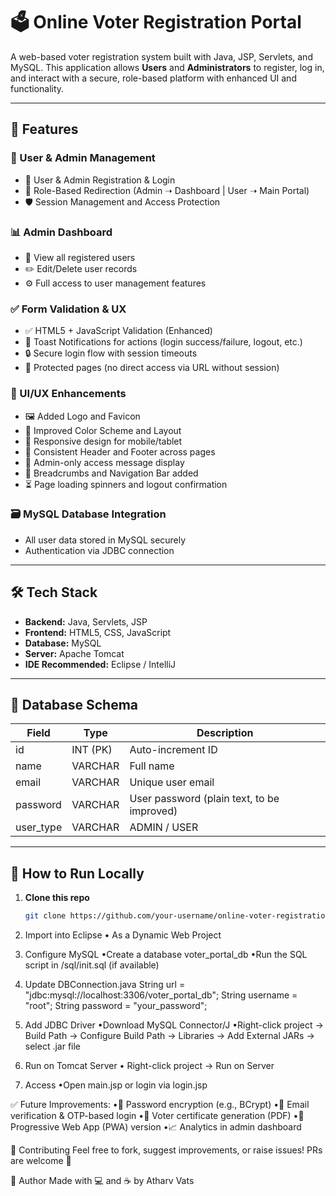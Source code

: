 # 🗳️ Online Voter Registration Portal

A web-based voter registration system built with Java, JSP, Servlets, and MySQL. This application allows **Users** and **Administrators** to register, log in, and interact with a secure, role-based platform with enhanced UI and functionality.

---

## 🚀 Features

### 👥 User & Admin Management
- 🔐 User & Admin Registration & Login
- 🧭 Role-Based Redirection (Admin ➝ Dashboard | User ➝ Main Portal)
- 🛡️ Session Management and Access Protection

### 📊 Admin Dashboard
- 👤 View all registered users
- ✏️ Edit/Delete user records
- ⚙️ Full access to user management features

### ✅ Form Validation & UX
- ✅ HTML5 + JavaScript Validation (Enhanced)
- 🔄 Toast Notifications for actions (login success/failure, logout, etc.)
- 🔒 Secure login flow with session timeouts
- 🔐 Protected pages (no direct access via URL without session)

### 🎨 UI/UX Enhancements
- 🖼️ Added Logo and Favicon
- 🎨 Improved Color Scheme and Layout
- 🧱 Responsive design for mobile/tablet
- 📌 Consistent Header and Footer across pages
- 💬 Admin-only access message display
- 🧭 Breadcrumbs and Navigation Bar added
- ⏳ Page loading spinners and logout confirmation

### 🗃️ MySQL Database Integration
- All user data stored in MySQL securely
- Authentication via JDBC connection

---

## 🛠️ Tech Stack

- **Backend:** Java, Servlets, JSP  
- **Frontend:** HTML5, CSS, JavaScript  
- **Database:** MySQL  
- **Server:** Apache Tomcat  
- **IDE Recommended:** Eclipse / IntelliJ  

---

## 🧱 Database Schema


| Field      | Type      | Description               |
|------------|-----------|---------------------------|
| id         | INT (PK)  | Auto-increment ID         |
| name       | VARCHAR   | Full name                 |
| email      | VARCHAR   | Unique user email         |
| password   | VARCHAR   | User password (plain text, to be improved) |
| user_type  | VARCHAR   | ADMIN / USER              |

---

## 🔄 How to Run Locally

1. **Clone this repo**
   ```bash
   git clone https://github.com/your-username/online-voter-registration-portal.git

2. Import into Eclipse
  • As a Dynamic Web Project

3. Configure MySQL
  •Create a database voter_portal_db
  •Run the SQL script in /sql/init.sql (if available)

4. Update DBConnection.java
  String url = "jdbc:mysql://localhost:3306/voter_portal_db";
  String username = "root"; 
  String password = "your_password";

5. Add JDBC Driver
  •Download MySQL Connector/J
  •Right-click project → Build Path → Configure Build Path → Libraries → Add External JARs → select .jar file

6. Run on Tomcat Server
  • Right-click project → Run on Server
7. Access
   •Open main.jsp or login via login.jsp

✅ Future Improvements:
•🔐 Password encryption (e.g., BCrypt)
•📩 Email verification & OTP-based login
•🧾 Voter certificate generation (PDF)
•📱 Progressive Web App (PWA) version
•📈 Analytics in admin dashboard

🤝 Contributing
Feel free to fork, suggest improvements, or raise issues!
PRs are welcome 🚀

📌 Author
Made with 💻 and ☕ by Atharv Vats
